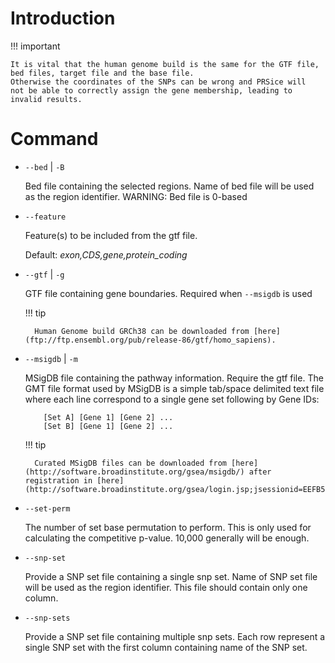 # Introduction

!!! important

    It is vital that the human genome build is the same for the GTF file,
    bed files, target file and the base file.
    Otherwise the coordinates of the SNPs can be wrong and PRSice will
    not be able to correctly assign the gene membership, leading to
    invalid results.

# Command
- `--bed` | `-B`

    Bed file containing the selected regions.
    Name of bed file will be used as the region
    identifier. WARNING: Bed file is 0-based

- `--feature`

    Feature(s) to be included from the gtf file.

    Default: *exon,CDS,gene,protein_coding*

- `--gtf` | `-g`

    GTF file containing gene boundaries. Required when `--msigdb` is used

    !!! tip

        Human Genome build GRCh38 can be downloaded from [here](ftp://ftp.ensembl.org/pub/release-86/gtf/homo_sapiens).

- `--msigdb` | `-m`

    MSigDB file containing the pathway information. Require the gtf file.
    The GMT file format used by MSigDB is a simple tab/space delimited text file
    where each line correspond to a single gene set following by Gene IDs:
    ```
        [Set A] [Gene 1] [Gene 2] ...
        [Set B] [Gene 1] [Gene 2] ...
    ```

    !!! tip

        Curated MSigDB files can be downloaded from [here](http://software.broadinstitute.org/gsea/msigdb/) after registration in [here](http://software.broadinstitute.org/gsea/login.jsp;jsessionid=EEFB5FCE8B9B285B2F789B46B388A647#msigdb)

- `--set-perm`               

    The number of set base permutation to perform. 
    This is only used for calculating the competitive p-value. 
    10,000 generally will be enough. 

- `--snp-set`               

    Provide a SNP set file containing a single snp set.
    Name of SNP set file will be used as the region
    identifier. This file should contain only one column.
    
- `--snp-sets`

    Provide a SNP set file containing multiple snp sets.
    Each row represent a single SNP set with the first
    column containing name of the SNP set.    